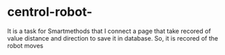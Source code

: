 # centrol-robot-

It is a task for Smartmethods that I connect a page that take recored of value distance and direction to save it in database. So, it is recored of the robot moves 
